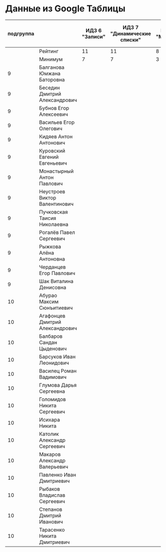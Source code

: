 # Данные из Google Таблицы

| подгруппа |  | ИДЗ 6 "Записи" | ИДЗ 7 "Динамические списки" | ИДЗ 8 "Модули" | ИДЗ 9 "Битовые маски в С++" | ИДЗ |
| --- | --- | --- | --- | --- | --- | --- |
|  | Рейтинг | 11 | 11 | 8 | 11 | 41 |
|  | Минимум | 7 | 7 | 3 | 7 | 24 |
| 9 | Балганова Юмжана Баторовна |  |  |  |  |  |
| 9 | Беседин Дмитрий Александрович |  |  |  |  |  |
| 9 | Бубнов Егор Алексеевич |  |  |  |  |  |
| 9 | Васильев Егор Олегович |  |  |  |  |  |
| 9 | Кидяев Антон Антонович |  |  |  |  |  |
| 9 | Куровский Евгений Евгеньевич |  |  |  |  |  |
| 9 | Монастырный Антон Павлович |  |  |  |  |  |
| 9 | Неустроев Виктор Валентинович |  |  |  |  |  |
| 9 | Пучковская Таисия Николаевна |  |  |  |  |  |
| 9 | Рогалёв Павел Сергеевич |  |  |  |  |  |
| 9 | Рыжкова Алёна Антоновна |  |  |  |  |  |
| 9 | Черданцев Егор Павлович |  |  |  |  |  |
| 9 | Шак Виталина Денисовна |  |  |  |  |  |
| 10 | Абурао Максим Сюнъитиевич |  |  |  |  |  |
| 10 | Агафонцев Дмитрий Александрович |  |  |  |  |  |
| 10 | Балбаров Сандан Цыденович |  |  |  |  |  |
| 10 | Барсуков Иван Леонидович |  |  |  |  |  |
| 10 | Василец Роман Вадимович |  |  |  |  |  |
| 10 | Глумова Дарья Сергеевна |  |  |  |  |  |
| 10 | Голомидов Никита Сергеевич |  |  |  |  |  |
| 10 | Исихара Никита |  |  |  |  |  |
| 10 | Католик Александр Сергеевич |  |  |  |  |  |
| 10 | Макаров Александр Валерьевич |  |  |  |  |  |
| 10 | Павленко Иван Дмитриевич |  |  |  |  |  |
| 10 | Рыбаков Владислав Сергеевич |  |  |  |  |  |
| 10 | Степанов Дмитрий Иванович |  |  |  |  |  |
| 10 | Тарасенко Никита Дмитриевич |  |  |  |  |  |
